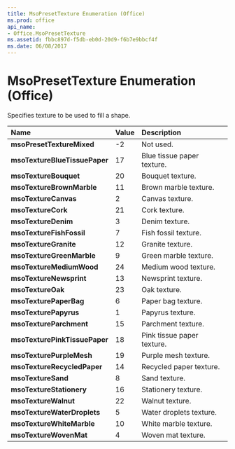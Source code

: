 ```yaml
---
title: MsoPresetTexture Enumeration (Office)
ms.prod: office
api_name:
- Office.MsoPresetTexture
ms.assetid: fbbc897d-f5db-eb0d-20d9-f6b7e9bbcf4f
ms.date: 06/08/2017
---
```



# MsoPresetTexture Enumeration (Office)

Specifies texture to be used to fill a shape.



|**Name**|**Value**|**Description**|
|:-----|:-----|:-----|
|**msoPresetTextureMixed**|-2|Not used.|
|**msoTextureBlueTissuePaper**|17|Blue tissue paper texture.|
|**msoTextureBouquet**|20|Bouquet texture.|
|**msoTextureBrownMarble**|11|Brown marble texture.|
|**msoTextureCanvas**|2|Canvas texture.|
|**msoTextureCork**|21|Cork texture.|
|**msoTextureDenim**|3|Denim texture.|
|**msoTextureFishFossil**|7|Fish fossil texture.|
|**msoTextureGranite**|12|Granite texture.|
|**msoTextureGreenMarble**|9|Green marble texture.|
|**msoTextureMediumWood**|24|Medium wood texture.|
|**msoTextureNewsprint**|13|Newsprint texture.|
|**msoTextureOak**|23|Oak texture.|
|**msoTexturePaperBag**|6|Paper bag texture.|
|**msoTexturePapyrus**|1|Papyrus texture.|
|**msoTextureParchment**|15|Parchment texture.|
|**msoTexturePinkTissuePaper**|18|Pink tissue paper texture.|
|**msoTexturePurpleMesh**|19|Purple mesh texture.|
|**msoTextureRecycledPaper**|14|Recycled paper texture.|
|**msoTextureSand**|8|Sand texture.|
|**msoTextureStationery**|16|Stationery texture.|
|**msoTextureWalnut**|22|Walnut texture.|
|**msoTextureWaterDroplets**|5|Water droplets texture.|
|**msoTextureWhiteMarble**|10|White marble texture.|
|**msoTextureWovenMat**|4|Woven mat texture.|

